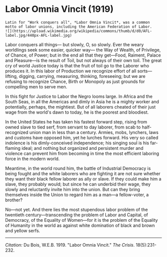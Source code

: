 # Labor Omnia Vincit (1919)

```{margin}
Latin for "Work conquers all", *Labor Omnia Vincit*, was a common motto of labor unions, including the American Federation of Labor.    
![](https://upload.wikimedia.org/wikipedia/commons/thumb/d/d0/AFL-label.jpg/440px-AFL-label.jpg)
```

Labor conquers all things— but slowly, O, so slowly. Ever the weary worldlings seek some easier, quicker way— the Way of Wealth, of Privilege, of Chance, of Power; but in the end all that they get—Food, Raiment, Palace and Pleasure—is the result of Toil, but not always of their own toil. The great cry of world Justice today is that the fruit of toil go to the Laborer who produces it. In this labor of Production we recognize effort of all sorts—lifting, digging, carrying, measuring, thinking, foreseeing; but we are refusing to recognize Chance, Birth or Monopoly as just grounds for compelling men to serve men.

In this fight for Justice to Labor the Negro looms large. In Africa and the South Seas, in all the Americas and dimly in Asia he is a mighty worker and potentially, perhaps, the mightiest. But of all laborers cheated of their just wage from the world's dawn to today, he is the poorest and bloodiest.

In the United States he has taken his fastest forward step, rising from owned slave to tied serf, from servant to day laborer, from scab to half-recognized union man in less than a century. Armies, mobs, lynchers, laws and customs have opposed him, yet he lurches forward. His very so called indolence is his dimly-conceived independence; his singing soul is his far-flaming ideal; and nothing but organized and persistent murder and violence can prevent him from becoming in time the most efficient laboring force in the modern world.

Meantime, in the world round him, the battle of Industrial Democracy is being fought and the white laborers who are fighting it are not sure whether they want their black fellow laborer as ally or slave. If they could make him a slave, they probably would; but since he can underbid their wage, they slowly and reluctantly invite him into the union. But can they bring themselves inside the Union to regard him as a man—a fellow-voter, a brother?

No—not yet. And there lies the most stupendous labor problem of the twentieth century—transcending the problem of Labor and Capital, of Democracy, of the Equality of Women—for it is the problem of the Equality of Humanity in the world as against white domination of black and brown and yellow serfs.


______________
*Citation:* Du Bois, W.E.B. 1919. "Labor Omnia Vincit." *The Crisis*. 18(5):231-232.
